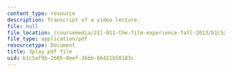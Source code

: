 ```yaml
---
content_type: resource
description: Transcript of a video lecture.
file: null
file_location: /coursemedia/21l-011-the-film-experience-fall-2013/b1c5af9b26050eef36bb66421b58183c_WsEPhUu8kKU.pdf
file_type: application/pdf
resourcetype: Document
title: 3play pdf file
uid: b1c5af9b-2605-0eef-36bb-66421b58183c
---
```

